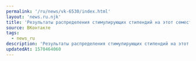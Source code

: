 ```yaml
---
permalink: '/ru/news/vk-6530/index.html'
layout: 'news.ru.njk'
title: 'Результаты распределения стимулирующих стипендий на этот семестр.'
source: ВКонтакте
tags:
  - news_ru
description: 'Результаты распределения стимулирующих стипендий на этот семестр.'
updatedAt: 1570464060
---
```

